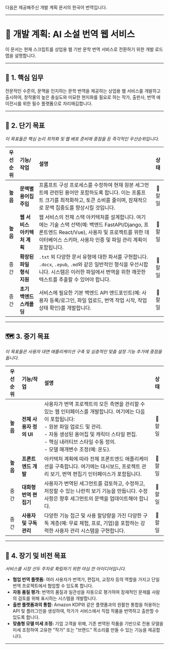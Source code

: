 다음은 제공해주신 개발 계획 문서의 한국어 번역입니다.

---

# 🚀 개발 계획: AI 소설 번역 웹 서비스

이 문서는 현재 스크립트를 상업용 웹 기반 문학 번역 서비스로 전환하기 위한 개발 로드맵을 설명합니다.

---

## 🎯 1. 핵심 임무

전문적인 수준의, 문맥을 인지하는 문학 번역을 제공하는 상업용 웹 서비스를 개발하고 출시하여, 창작물의 높은 충실도와 미묘한 현지화를 필요로 하는 작가, 출판사, 번역 에이전시를 위한 필수 플랫폼으로 자리매김합니다.

---

## 🌟 2. 단기 목표

*이 목표들은 핵심 논리 최적화 및 웹 배포 준비에 중점을 둔 즉각적인 우선순위입니다.*

| 우선순위 | 기능/작업 | 설명 | 상태 |
| :---: | :--- | :--- | :---: |
| **높음** | **문맥별 용어집 주입** | 프롬프트 구성 프로세스를 수정하여 현재 원본 세그먼트에 관련된 용어만 포함하도록 합니다. 이는 프롬프트 크기를 최적화하고, 토큰 소비를 줄이며, 잠재적으로 문맥 집중도를 향상시킬 것입니다. | 📝 할 일 |
| **높음** | **웹 서비스 아키텍처 계획** | 웹 서비스의 전체 스택 아키텍처를 설계합니다. 여기에는 기술 스택 선택(예: 백엔드 FastAPI/Django, 프론트엔드 React/Vue), 사용자 및 프로젝트를 위한 데이터베이스 스키마, 사용자 인증 및 파일 관리 계획이 포함됩니다. | 📝 할 일 |
| 중간 | **확장된 파일 형식 지원** | `.txt` 외 다양한 문서 유형에 대한 파서를 구현합니다. `.docx`, `.epub`, `.md`와 같은 일반적인 형식을 우선시합니다. 시스템은 이러한 파일에서 번역을 위한 깨끗한 텍스트를 추출할 수 있어야 합니다. | 📝 할 일 |
| 중간 | **초기 백엔드 스캐폴딩** | 서비스에 필요한 기본 백엔드 API 엔드포인트(예: 사용자 등록/로그인, 파일 업로드, 번역 작업 시작, 작업 상태 확인)를 개발합니다. | 📝 할 일 |

---

## 🗺️ 3. 중기 목표

*이 목표들은 사용자 대면 애플리케이션 구축 및 심층적인 맞춤 설정 기능 추가에 중점을 둡니다.*

| 우선순위 | 기능/작업 | 설명 | 상태 |
| :---: | :--- | :--- | :---: |
| **높음** | **전체 사용자 정의 UI** | 사용자가 번역 프로젝트의 모든 측면을 관리할 수 있는 웹 인터페이스를 개발합니다. 여기에는 다음이 포함됩니다: <br>- 원본 파일 업로드 및 관리. <br>- 자동 생성된 용어집 및 캐릭터 스타일 편집. <br>- 핵심 내러티브 스타일 수동 정의. <br>- 모델 매개변수 조정(예: 온도). | 📝 할 일 |
| **높음** | **프론트엔드 개발** | 아키텍처 계획에 따라 전체 프론트엔드 애플리케이션을 구축합니다. 여기에는 대시보드, 프로젝트 관리 보기, 번역 편집기 인터페이스가 포함됩니다. | 📝 할 일 |
| 중간 | **대화형 번역 편집기** | 사용자가 번역된 세그먼트를 검토하고, 수정하고, 저장할 수 있는 나란히 보기 기능을 만듭니다. 수정 사항은 향후 세그먼트의 문맥을 업데이트해야 합니다. | 📝 할 일 |
| 중간 | **사용자 및 구독 관리** | 다양한 기능 접근 및 사용 할당량을 가진 다양한 구독 계층(예: 무료 체험, 프로, 기업)을 포함하는 강력한 사용자 관리 시스템을 구현합니다. | 📝 할 일 |

---

## 🔭 4. 장기 및 비전 목표

*서비스를 시장 선두 주자로 확립하기 위한 야심 찬 아이디어입니다.*

- **협업 번역 플랫폼:** 여러 사용자가 번역가, 편집자, 교정자 등의 역할을 가지고 단일 번역 프로젝트에서 협업할 수 있도록 합니다.
- **자동 품질 평가:** 번역의 품질과 일관성을 자동으로 평가하여 잠재적인 문제를 사람의 검토를 위해 표시하는 시스템을 개발합니다.
- **출판 플랫폼과의 통합:** Amazon KDP와 같은 플랫폼과의 원활한 통합을 허용하는 API 및 플러그인을 생성하여, 작가가 서비스에서 직접 작품을 번역하고 출판할 수 있도록 합니다.
- **맞춤형 모델 미세 조정:** 기업 고객을 위해, 기존 번역된 작품을 기반으로 전용 모델을 미세 조정하여 고유한 "작가" 또는 "브랜드" 목소리를 만들 수 있는 기능을 제공합니다.

---
